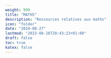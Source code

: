 ```yaml
---
weight: 999
title: "MATHS"
description: "Ressources relatives aux maths"
icon: "folder"
date: "2024-08-27"
lastmod: "2023-08-26T20:43:23+01:00"
draft: false
toc: true
katex: false
---
```

